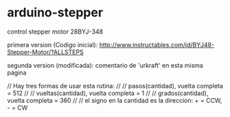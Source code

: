 # arduino-stepper
control stepper motor 28BYJ-348

primera version (Codigo inicial):
http://www.instructables.com/id/BYJ48-Stepper-Motor/?ALLSTEPS

segunda version (modificada):
comentario de 'urkraft' en esta misma página

// Hay tres formas de usar esta rutina: 
//
// pasos(cantidad), vuelta completa = 512
//
// vueltas(cantidad), vuelta completa = 1
//
// grados(cantidad), vuelta completa = 360
//
// el signo en la cantidad es la direccion: + = CCW, - = CW
